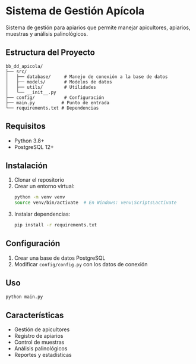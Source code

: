 # Sistema de Gestión Apícola

Sistema de gestión para apiarios que permite manejar apicultores, apiarios, muestras y análisis palinológicos.

## Estructura del Proyecto

```
bb_dd_apicola/
├── src/
│   ├── database/     # Manejo de conexión a la base de datos
│   ├── models/       # Modelos de datos
│   ├── utils/        # Utilidades
│   └── __init__.py
├── config/           # Configuración
├── main.py          # Punto de entrada
└── requirements.txt # Dependencias
```

## Requisitos

- Python 3.8+
- PostgreSQL 12+

## Instalación

1. Clonar el repositorio
2. Crear un entorno virtual:
   ```bash
   python -m venv venv
   source venv/bin/activate  # En Windows: venv\Scripts\activate
   ```
3. Instalar dependencias:
   ```bash
   pip install -r requirements.txt
   ```

## Configuración

1. Crear una base de datos PostgreSQL
2. Modificar `config/config.py` con los datos de conexión

## Uso

```bash
python main.py
```

## Características

- Gestión de apicultores
- Registro de apiarios
- Control de muestras
- Análisis palinológicos
- Reportes y estadísticas